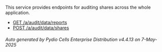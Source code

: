 






This service provides endpoints for auditing shares across the whole application.

- [GET /a/audit/data/reports](../get-a-audit-data-reports/)
- [POST /a/audit/data/shares](../post-a-audit-data-shares/)

###### Auto generated by Pydio Cells Enterprise Distribution v4.4.13 on 7-May-2025
